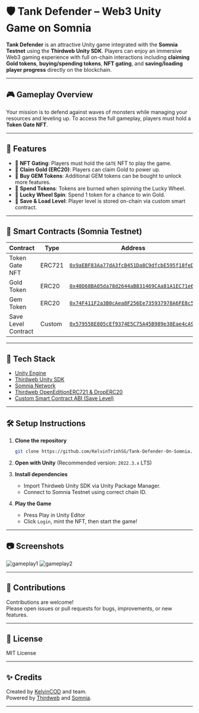 # 🛡️ Tank Defender – Web3 Unity Game on Somnia

**Tank Defender** is an attractive Unity game integrated with the **Somnia Testnet** using the **Thirdweb Unity SDK**. Players can enjoy an immersive Web3 gaming experience with full on-chain interactions including **claiming Gold tokens**, **buying/spending tokens**, **NFT gating**, and **saving/loading player progress** directly on the blockchain.

---

## 🎮 Gameplay Overview

Your mission is to defend against waves of monsters while managing your resources and leveling up. To access the full gameplay, players must hold a **Token Gate NFT**.

---

## 🚀 Features

- 🔐 **NFT Gating**: Players must hold the `GATE` NFT to play the game.
- 🎁 **Claim Gold (ERC20)**: Players can claim Gold to power up.
- 💎 **Buy GEM Tokens**: Additional GEM tokens can be bought to unlock more features.
- 🔄 **Spend Tokens**: Tokens are burned when spinning the Lucky Wheel.
- 🎡 **Lucky Wheel Spin**: Spend 1 token for a chance to win Gold.
- 💾 **Save & Load Level**: Player level is stored on-chain via custom smart contract.

---

## 🔗 Smart Contracts (Somnia Testnet)

| Contract            | Type   | Address                                                                                                                                    |
| ------------------- | ------ | ------------------------------------------------------------------------------------------------------------------------------------------ |
| Token Gate NFT      | ERC721 | [`0x9aEBF83Aa77dA3fcB451Da8C9dfcbE595f18feD2`](https://shannon-explorer.somnia.network/address/0x9aEBF83Aa77dA3fcB451Da8C9dfcbE595f18feD2) |
| Gold Token          | ERC20  | [`0x40D68BA05da78d2644aB831469CAa81A1EC71e66`](https://shannon-explorer.somnia.network/address/0x40D68BA05da78d2644aB831469CAa81A1EC71e66) |
| Gem Token           | ERC20  | [`0x74F411F2a3B0cAea8F256Ee735937978A6FE8c51`](https://shannon-explorer.somnia.network/address/0x74F411F2a3B0cAea8F256Ee735937978A6FE8c51) |
| Save Level Contract | Custom | [`0x579558E805cEf9374E5C75A45B989e38Eae4cA95`](https://shannon-explorer.somnia.network/address/0x579558E805cEf9374E5C75A45B989e38Eae4cA95) |

---

## 🧰 Tech Stack

- [Unity Engine](https://unity.com/)
- [Thirdweb Unity SDK](https://portal.thirdweb.com/unity)
- [Somnia Network](https://somnia.network/)
- [Thirdweb OpenEditionERC721 & DropERC20](https://thirdweb.com/)
- [Custom Smart Contract ABI (Save Level)](https://thirdweb.com/contracts/deploy/QmPTtWC4miXundtyaGqXRBGKkf2Pr8GYtu9m9tRtrchHfj)

---

## 🛠️ Setup Instructions

1. **Clone the repository**

   ```bash
   git clone https://github.com/KelvinTrinhSG/Tank-Defender-On-Somnia.git
   ```

2. **Open with Unity** (Recommended version: `2022.3.x` LTS)

3. **Install dependencies**

   - Import Thirdweb Unity SDK via Unity Package Manager.
   - Connect to Somnia Testnet using correct chain ID.

4. **Play the Game**
   - Press Play in Unity Editor
   - Click `Login`, mint the NFT, then start the game!

---

## 📷 Screenshots

![gameplay1](Assets/Screenshots/gameplay_1.png)
![gameplay2](Assets/Screenshots/gameplay_2.png)

---

## 🤝 Contributions

Contributions are welcome!  
Please open issues or pull requests for bugs, improvements, or new features.

---

## 📜 License

MIT License

---

## ✨ Credits

Created by [KelvinCOD](https://github.com/KelvinTrinhSG) and team.  
Powered by [Thirdweb](https://thirdweb.com/) and [Somnia](https://somnia.network/).

---
